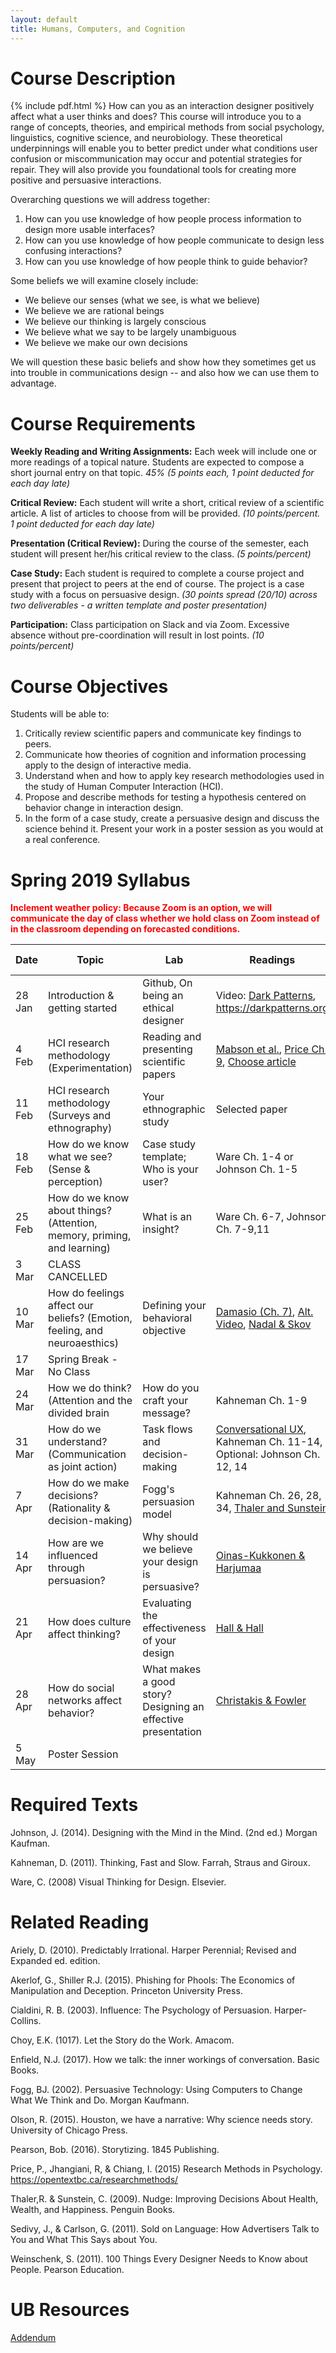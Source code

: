 ```yaml
---
layout: default
title: Humans, Computers, and Cognition
---
```

# <a name="desc"></a> Course Description
{% include pdf.html %}
How can you as an interaction designer positively affect what a user thinks and does?  This course will introduce you to a range of concepts, theories, and empirical methods from social psychology, linguistics, cognitive science, and neurobiology. These theoretical underpinnings will enable you to better predict under what conditions user confusion or miscommunication may occur and potential strategies for repair. They will also provide you foundational tools for creating more positive and persuasive interactions.

Overarching questions we will address together:

1. How can you use knowledge of how people process information to design more usable interfaces?
2. How can you use knowledge of how people communicate to design less confusing interactions?
3. How can you use knowledge of how people think to guide behavior?

Some beliefs we will examine closely include:

- We believe our senses (what we see, is what we believe)
- We believe we are rational beings
- We believe our thinking is largely conscious
- We believe what we say to be largely unambiguous
- We believe we make our own decisions

We will question these basic beliefs and show how they sometimes get us into trouble in communications design -- and also how we can use them to advantage.

# <a name="req"></a> Course Requirements

**Weekly Reading and Writing Assignments:** Each week will include one or more readings of a topical nature. Students are expected to compose a short journal entry on that topic. *45% (5 points each, 1 point deducted for each day late)*

**Critical Review:** Each student will write a short, critical review of a scientific article. A list of articles to choose from will be provided. *(10 points/percent. 1 point deducted for each day late)*

**Presentation (Critical Review):** During the course of the semester, each student will present her/his critical review to the class. *(5 points/percent)*

**Case Study:** Each student is required to complete a course project and present that project to peers at the end of course. The project is a case study with a focus on persuasive design. *(30 points spread (20/10) across two deliverables - a written template and poster presentation)*

**Participation:** Class participation on Slack and via Zoom. Excessive absence without pre-coordination will result in lost points. *(10 points/percent)*

# <a name="obj"></a> Course Objectives

Students will be able to:

1. Critically review scientific papers and communicate key findings to peers.
2. Communicate how theories of cognition and information processing apply to the design of interactive media.
3. Understand when and how to apply key research methodologies used in the study of Human Computer Interaction (HCI).
4. Propose and describe methods for testing a hypothesis centered on behavior change in interaction design.
5. In the form of a case study, create a persuasive design and discuss the science behind it. Present your work in a poster session as you would at a real conference.

# <a name="syll"></a> Spring 2019 Syllabus

**<font color="red">Inclement weather policy: Because Zoom is an option, we will communicate the day of class whether we hold class on Zoom instead of in the classroom depending on  forecasted conditions.</font>**

| Date | Topic | Lab | Readings | Assignments Due |
| --- | --- | --- | --- | --- |
|  28 Jan | Introduction & getting started | Github, On being an ethical designer  | Video: [Dark Patterns](https://youtu.be/1KVyFio8gw4), https://darkpatterns.org | |
|  4 Feb  | HCI research methodology (Experimentation) |  Reading and presenting scientific papers | [Mabson et al.](https://www.dropbox.com/s/pneg5f2glxz5yrr/WhatisDE.pdf?dl=0), [Price Ch. 9](https://www.dropbox.com/s/o8ka87rn4h8n35d/Research-Methods-in-Psychology.pdf?dl=0), [Choose article](https://www.dropbox.com/home/hcc-articles/articles%20-%20selection%20for%20critical%20review) |  [Case study idea](https://github.com/idia640/course-materials/blob/master/case-study-proposal.md) |
|  11 Feb | HCI research methodology (Surveys and ethnography) | Your ethnographic study |  Selected  paper |  [Critical review](https://github.com/idia640/course-materials/blob/master/guidelines-critical-review.md) |
|  18 Feb | How do we know what we see?  (Sense & perception) | Case study template; Who is your user? |  Ware Ch. 1-4 or Johnson Ch. 1-5  | Journal ([rubric](https://github.com/idia640/course-materials/blob/master/weekly-rubric.md)) |
| 25 Feb | How do we know about things? (Attention, memory, priming, and learning) | What is an insight? | Ware Ch. 6-7, Johnson Ch. 7-9,11  | Journal |
| 3 Mar | CLASS CANCELLED | | | |
| 10 Mar | How do feelings affect our beliefs? (Emotion, feeling, and neuroaesthics)| Defining your behavioral objective | [Damasio (Ch. 7)](https://www.dropbox.com/s/lqcocb1rzeskzts/descartes-error_antonio-damasio.pdf?dl=0), [Alt. Video](https://youtu.be/IifXMd26gWE), [Nadal & Skov](https://www.dropbox.com/s/ja9btoozc6kxo33/Nadal2015.pdf?dl=0) |  Journal, [Case study elevator pitch](https://en.wikipedia.org/wiki/Elevator_pitch) |
| 17 Mar | Spring Break - No Class |  |  |  |
| 24 Mar | How we do think? (Attention and the divided brain | How do you craft your message? |  Kahneman Ch. 1-9 | Journal |
| 31 Mar | How do we understand? (Communication as joint action) | Task flows and decision-making | [Conversational UX](https://www.nytimes.com/interactive/2018/08/17/technology/alexa-siri-conversation.html),  Kahneman Ch. 11-14, Optional: Johnson Ch. 12, 14 | Journal |
| 7 Apr | How do we make decisions? (Rationality & decision-making) | Fogg's persuasion model | Kahneman Ch. 26, 28, 34, [Thaler and Sunstein](https://papers.ssrn.com/sol3/papers.cfm?abstract_id=1583509)  | Journal |
| 14 Apr | How are we influenced through persuasion? | Why should we believe your design is persuasive? | [Oinas-Kukkonen & Harjumaa](https://www.researchgate.net/publication/220962680_A_Systematic_Framework_for_Designing_and_Evaluating_Persuasive_Systems) | Journal |
| 21 Apr | How does culture affect thinking? | Evaluating the effectiveness of your design | [Hall & Hall](https://www.dropbox.com/s/t786slow4cnd3zc/Hall%20and%20Hall%201990.pdf?dl=0) | Journal |
| 28 Apr | How do social networks affect behavior? | What makes a good story? Designing an effective presentation | [Christakis & Fowler](http://connectedthebook.com/pages/toc/chapter1.pdf)  | Journal, [Templates due](https://github.com/idia640/course-materials/blob/master/case-study-template.md) |
|  5 May | Poster Session | | | [Case Study Presentation](https://github.com/idia640/course-materials/blob/master/guidelines-case-study.md) |

# <a name="texts"></a> Required Texts

Johnson, J. (2014). Designing with the Mind in the Mind. (2nd ed.) Morgan Kaufman.

Kahneman, D. (2011). Thinking, Fast and Slow. Farrah, Straus and Giroux.

Ware, C. (2008) Visual Thinking for Design. Elsevier.

# <a name="related"></a> Related Reading

Ariely, D. (2010). Predictably Irrational. Harper Perennial; Revised and Expanded ed. edition.

Akerlof, G., Shiller R.J. (2015). Phishing for Phools: The Economics of Manipulation and Deception. Princeton University Press.

Cialdini, R. B. (2003). Influence: The Psychology of Persuasion. Harper-Collins.

Choy, E.K. (1017). Let the Story do the Work. Amacom.

Enfield, N.J. (2017). How we talk: the inner workings of conversation. Basic Books.

Fogg, BJ. (2002). Persuasive Technology: Using Computers to Change What We Think and Do. Morgan Kaufmann.

Olson, R. (2015). Houston, we have a narrative: Why science needs story. University of Chicago Press.

Pearson, Bob. (2016). Storytizing. 1845 Publishing.

Price, P.,  Jhangiani, R, & Chiang, I. (2015) Research Methods in Psychology. https://opentextbc.ca/researchmethods/

Thaler,R. & Sunstein, C. (2009). Nudge: Improving Decisions About Health, Wealth, and Happiness. Penguin Books.

Sedivy, J., & Carlson, G. (2011). Sold on Language: How Advertisers Talk to You and What This Says about You.

Weinschenk, S. (2011). 100 Things Every Designer Needs to Know about People. Pearson Education.

# UB Resources

[Addendum](http://www.ubalt.edu/policies/academic/vii-3.3.pdf)
